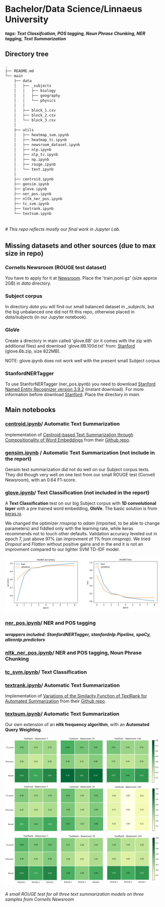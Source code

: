 # Bachelor/Data Science/Linnaeus University
##### tags: Text Classifcation, POS tagging, Noun Phrase Chunking, NER tagging, Text Summarization



## Directory tree

```
.
├── README.md
└── main
    ├── data
    │   ├── _subjects
    │   │   ├── biology
    │   │   ├── geography
    │   │   └── physics
    │   │ 
    │   ├── block_1.csv
    │   ├── block_2.csv
    │   └── block_3.csv
    │
    ├── utils
    │   ├── heatmap_sum.ipynb
    │   ├── heatmap_tc.ipynb
    │   ├── newsroom_dataset.ipynb
    │   ├── nlp.ipynb
    │   ├── nlp_tc.ipynb
    │   ├── np.ipynb
    │   ├── rouge.ipynb
    │   └── text.ipynb
    │
    ├── centroid.ipynb
    ├── gensim.ipynb
    ├── glove.ipynb
    ├── ner_pos.ipynb
    ├── nltk_ner_pos.ipynb
    ├── tc_svm.ipynb
    ├── textrank.ipynb
    └── textsum.ipynb
    

```
###### # This repo reflects mostly our final work in Jupyter Lab.

## Missing datasets and other sources (due to max size in repo)


### Cornells Newsroom (ROUGE test dataset)

You have to apply for it at [Newsroom](https://summari.es/download/). Place the 'train.jsonl.gz' (size approx 2GB) in _data_ directory.

### Subject corpus

In directory _data_ you will find our small balanced dataset in _\_subjects_, but the big unbalanced one did not fit this repo, otherwise placed in _data/subjects_ (in our Jupyter notebook).

###  GloVe  

Create a directory in main called 'glove.6B' (or it comes with the zip with additional files) and download 'glove.6B.100d.txt' from: [Stanford](https://nlp.stanford.edu/projects/glove/) (glove.6b.zip, size 822MB).

NOTE: glove.ipynb does not work well with the present small Subject corpus


### StanfordNERTagger 

To use StanforNERTagger (ner_pos.ipynb) you need to download [Stanford Named Entity Recognizer version 3.9.2](https://nlp.stanford.edu/software/stanford-ner-2018-10-16.zip) (instant download). For more information before download [Stanford](https://nlp.stanford.edu/software/CRF-NER.shtml). Place the directory in _main_.


## Main notebooks


### [centroid.ipynb](main/centroid.ipynb)/ Automatic Text Summarization
Implementation of [Centroid-based Text Summarization through Compositionality of Word Embeddings](https://www.aclweb.org/anthology/W17-1003.pdf)
from their [Github repo](https://github.com/lambdaofgod/text-summarizer.git).

### [gensim.ipynb](main/gensim.ipynb) / Automatic Text Summarization (not include in the report)

Gensim text summarization did not do well on our Subject corpus texts. They did though very well on one text from our small ROUGE test (Convell Newsroom), with an 0.64 F1-score.

### [glove.ipynb](main/glove.ipynb)/ Text Classification (not included in the report)

A **Text Classification** test on our big Subject corpus with **1D convolutional layer** with a pre trained word embedding, **GloVe**. The basic solution is from [keras.io](https://keras.io/examples/pretrained_word_embeddings/). 

We changed the optimizer _rmsprop_ to _adam_ (imported, to be able to change parameters) and fiddled only with the learning rate, while keras recommends not to touch other defaults. Validation accuracy leveled out in epoch 7, just above 97% (an improvment of 1% from _rmsprop_). We tried _Dropout_ and _Flatten_ without positive gains and in the end it is not an improvment compared to our lighter SVM TD-IDF model.

![Evaluation of 1D CNN with GloVe](main/images/evaluation_1d_cnn.png)

### [ner_pos.ipynb](main/ner_pos.ipynb)/ NER and POS tagging
##### wrappers included: StanfordNERTagger, stanfordnlp.Pipeline, spaCy, allennlp.predictors

### [nltk\_ner_pos.ipynb](main/ner_pos.ipynb)/ NER and POS tagging, Noun Phrase Chunking

### [tc_svm.ipynb](main/tc_svm.ipynb)/ Text Classification


### [textrank.ipynb](main/textrank.ipynb)/ Automatic Text Summarization

Implementation of [Variations of the Similarity Function of TextRank for Automated Summarization](https://arxiv.org/pdf/1602.03606.pdf)
from their [Github repo](https://github.com/summanlp/textrank).

### [textsum.ipynb](main/textsum.ipynb)/ Automatic Text Summarization
Our own extension of an **nltk frequency algorithm**, with an **Automated Query Weighting**.


![ROUGE test for our three text summarizers](main/images/rouge_test.png)

###### A small ROUGE test for all three text summarization models on three samples from Cornells Newsroom
